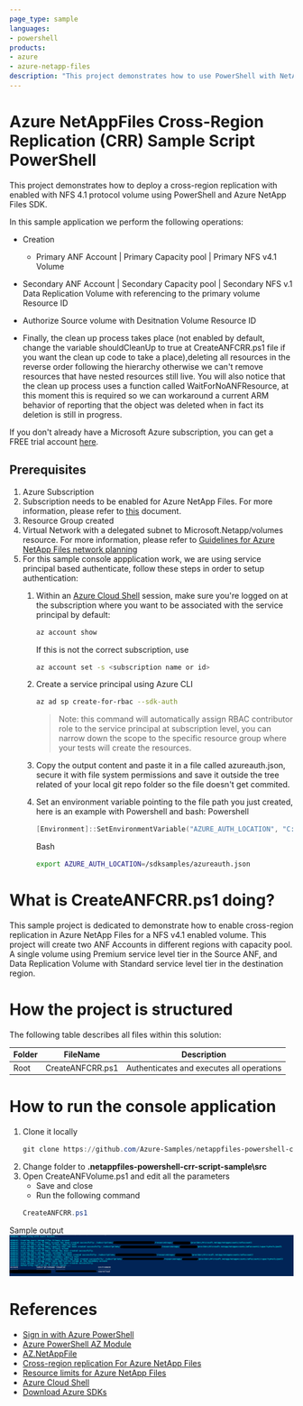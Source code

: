 ```yaml
---
page_type: sample
languages:
- powershell
products:
- azure
- azure-netapp-files
description: "This project demonstrates how to use PowerShell with NetApp Files SDK for Microsoft.NetApp resource provider to deploy a cross-region replication for NFS 4.1 Volume."
---
```


# Azure NetAppFiles Cross-Region Replication (CRR) Sample Script PowerShell 

This project demonstrates how to deploy a cross-region replication with enabled with NFS 4.1 protocol volume using PowerShell and Azure NetApp Files SDK.

In this sample application we perform the following operations:

* Creation
  * Primary ANF Account
	| Primary Capacity pool 
		| Primary NFS v4.1 Volume 
		
 * Secondary ANF Account
	| Secondary Capacity pool
		| Secondary NFS v.1 Data Replication Volume with referencing to the primary volume Resource ID
			
 * Authorize Source volume with Desitnation Volume Resource ID
 
 * Finally, the clean up process takes place (not enabled by default, change the variable shouldCleanUp to true at CreateANFCRR.ps1 file if you want the clean up code to take a place),deleting all resources in the reverse order following the hierarchy otherwise we can't remove resources that have nested resources still live. You will also notice that the clean up process uses a function called WaitForNoANFResource, at this moment this is required so we can workaround a current ARM behavior of reporting that the object was deleted when in fact its deletion is still in progress.
 

If you don't already have a Microsoft Azure subscription, you can get a FREE trial account [here](http://go.microsoft.com/fwlink/?LinkId=330212).

## Prerequisites

1. Azure Subscription
1. Subscription needs to be enabled for Azure NetApp Files. For more information, please refer to [this](https://docs.microsoft.com/azure/azure-netapp-files/azure-netapp-files-register#waitlist) document.
1. Resource Group created
1. Virtual Network with a delegated subnet to Microsoft.Netapp/volumes resource. For more information, please refer to [Guidelines for Azure NetApp Files network planning](https://docs.microsoft.com/en-us/azure/azure-netapp-files/azure-netapp-files-network-topologies)
1. For this sample console appplication work, we are using service principal based  authenticate, follow these steps in order to setup authentication:
    1. Within an [Azure Cloud Shell](https://docs.microsoft.com/en-us/azure/cloud-shell/quickstart) session, make sure you're logged on at the subscription where you want to be associated with the service principal by default:
        ```bash
        az account show
        ```
        If this is not the correct subscription, use             
          ```bash
         az account set -s <subscription name or id>  
         ```
    1. Create a service principal using Azure CLI
        ```bash
        az ad sp create-for-rbac --sdk-auth
        ```

        >Note: this command will automatically assign RBAC contributor role to the service principal at subscription level, you can narrow down the scope to the specific resource group where your tests will create the resources.

    1. Copy the output content and paste it in a file called azureauth.json, secure it with file system permissions and save it outside the tree related of your 	local git repo folder so the file doesn't get commited. 
    1. Set an environment variable pointing to the file path you just created, here is an example with Powershell and bash:
        Powershell 
        ```powershell
       [Environment]::SetEnvironmentVariable("AZURE_AUTH_LOCATION", "C:\sdksample\azureauth.json", "User")
       ```
        Bash
        ```bash
        export AZURE_AUTH_LOCATION=/sdksamples/azureauth.json
        ``` 

# What is CreateANFCRR.ps1 doing? 

This sample project is dedicated to demonstrate how to enable cross-region replication in Azure NetApp Files for a NFS v4.1 enabled volume. This project will create two ANF Accounts in different regions with capacity pool. A single volume using Premium service level tier in the Source ANF, and Data Replication Volume with Standard service level tier in the destination region. 

# How the project is structured

The following table describes all files within this solution:

| Folder      | FileName                | Description                                                                                                                         |
|-------------|-------------------------|-------------------------------------------------------------------------------------------------------------------------------------|
| Root        | CreateANFCRR.ps1        | Authenticates and executes all operations                                                                                           |

# How to run the console application

1. Clone it locally
    ```powershell
    git clone https://github.com/Azure-Samples/netappfiles-powershell-crr-script-sample.git
    ```
1. Change folder to **.netappfiles-powershell-crr-script-sample\src**
1. Open CreateANFVolume.ps1 and edit all the parameters
	 * Save and close
	 * Run the following command
	 ``` powershell
	 CreateANFCRR.ps1
	 ```

Sample output
![e2e execution](./media/e2e-execution.png)

# References

* [Sign in with Azure PowerShell](https://docs.microsoft.com/en-us/powershell/azure/authenticate-azureps?view=azps-4.8.0)
* [Azure PowerShell AZ Module](https://docs.microsoft.com/en-us/powershell/azure/new-azureps-module-az?view=azps-4.8.0)
* [AZ.NetAppFile](https://docs.microsoft.com/en-us/powershell/module/az.netappfiles/?view=azps-4.8.0#netapp-files)
* [Cross-region replication For Azure NetApp Files](https://docs.microsoft.com/en-us/azure/azure-netapp-files/cross-region-replication-introduction)
* [Resource limits for Azure NetApp Files](https://docs.microsoft.com/en-us/azure/azure-netapp-files/azure-netapp-files-resource-limits)
* [Azure Cloud Shell](https://docs.microsoft.com/en-us/azure/cloud-shell/quickstart)
* [Download Azure SDKs](https://azure.microsoft.com/downloads/)
 
